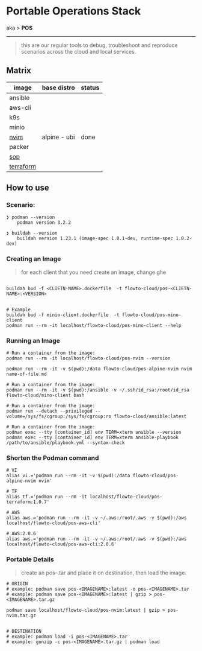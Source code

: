 
# Portable Operations Stack

aka > **POS**

---

> this are our regular tools to debug, troubleshoot and reproduce scenarios across the cloud and local services.

## Matrix

| image                                               | base distro  | status |
| --------------------------------------------------- | ------------ | ------ |
| ansible                                             |              |        |
| aws-cli                                             |              |        |
| k9s                                                 |              |        |
| minio                                               |              |        |
| [nvim](https://github.com/neovim/neovim)            | alpine - ubi | done   |
| packer                                              |              |        |
| [sop](https://github.com/mozilla/sops/releases)     |              |        |
| [terraform](https://github.com/hashicorp/terraform) |              |        |



## How to use

### Scenario:

```
❯ podman --version
    podman version 3.2.2

❯ buildah --version
    buildah version 1.23.1 (image-spec 1.0.1-dev, runtime-spec 1.0.2-dev)
```


### Creating an Image

> for each client that you need create an image, change ghe 

```

buildah bud -f <CLIETN-NAME>.dockerfile  -t flowto-cloud/pos-<CLIETN-NAME>:<VERSION>


# Example
buildah bud -f minio-client.dockerfile  -t flowto-cloud/pos-mino-client
podman run --rm -it localhost/flowto-cloud/pos-mino-client --help
```

### Running an Image

```
# Run a container from the image:
podman run --rm -it localhost/flowto-cloud/pos-nvim --version

podman run --rm -it -v $(pwd):/data flowto-cloud/pos-alpine-nvim nvim name-of-file.md

# Run a container from the image:
podman run --rm -it -v $(pwd):/ansible -v ~/.ssh/id_rsa:/root/id_rsa flowto-cloud/mino-client bash

# Run a container from the image:
podman run --detach --privileged --volume=/sys/fs/cgroup:/sys/fs/cgroup:ro flowto-cloud/ansible:latest

# Run a container from the image:
podman exec --tty [container_id] env TERM=xterm ansible --version
podman exec --tty [container_id] env TERM=xterm ansible-playbook /path/to/ansible/playbook.yml --syntax-check
```


### Shorten the Podman command

```
# VI
alias vi.='podman run --rm -it -v $(pwd):/data flowto-cloud/pos-alpine-nvim nvim'

# TF
alias tf.='podman run --rm -it localhost/flowto-cloud/pos-terraform:1.0.7'

# AWS
alias aws.='podman run --rm -it -v ~/.aws:/root/.aws -v $(pwd):/aws localhost/flowto-cloud/pos-aws-cli'

# AWS:2.0.6
alias aws.='podman run --rm -it -v ~/.aws:/root/.aws -v $(pwd):/aws localhost/flowto-cloud/pos-aws-cli:2.0.6'
```

### Portable Details

> create an pos-<IMAGENAME>.tar and place it on destination, then load the image.


```
# ORIGIN
# example: podman save pos-<IMAGENAME>:latest -o pos-<IMAGENAME>.tar
# example: podman save pos-<IMAGENAME>:latest | gzip > pos-<IMAGENAME>.tar.gz

podman save localhost/flowto-cloud/pos-nvim:latest | gzip > pos-nvim.tar.gz


# DESTINATION
# example: podman load -i pos-<IMAGENAME>.tar
# example: gunzip -c pos-<IMAGENAME>.tar.gz | podman load
```
